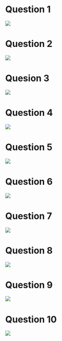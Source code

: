 <h1>Question 1</h1>
<img src="https://github.com/Yogaprasadmk/Terv_Academy_Java_Practice_Question_Answer/assets/120255515/40c31a43-25e7-4a62-a2bb-effbf2f57003">
<br/>
<h1>Question 2</h1>
<img src="https://github.com/Yogaprasadmk/Terv_Academy_Java_Practice_Question_Answer/assets/120255515/d6a5bc94-a7ff-46d9-9aab-b60ffa91ab4d"/>
<br/>
<h1>Quesion 3</h1>
<img src="https://github.com/Yogaprasadmk/Terv_Academy_Java_Practice_Question_Answer/assets/120255515/730d6d88-25e2-4cbe-99a3-17462f6344f2"/>
<br/>
<h1>Question 4</h1>
<img src="https://github.com/Yogaprasadmk/Terv_Academy_Java_Practice_Question_Answer/assets/120255515/95612505-c64a-4f9f-892e-a93ed3cd4102"/>
<br/>
<h1>Question 5</h1>
<img src="https://github.com/Yogaprasadmk/Terv_Academy_Java_Practice_Question_Answer/assets/120255515/11fea9bf-be5e-44a1-8cc3-ed1ffe3ba235"/>
<br/>
<h1>Question 6</h1>
<img src="https://github.com/Yogaprasadmk/Terv_Academy_Java_Practice_Question_Answer/assets/120255515/47e558db-fb25-4c69-b296-e6b007b4bd94"/>
<br/>
<h1>Question 7</h1>
<img src="https://github.com/Yogaprasadmk/Terv_Academy_Java_Practice_Question_Answer/assets/120255515/3a5778d5-00e7-4bd6-a087-37627c00dfb1"/>
<br/>
<h1>Question 8</h1>
<img src="https://github.com/Yogaprasadmk/Terv_Academy_Java_Practice_Question_Answer/assets/120255515/7b9e99fd-3006-4651-a2ec-da06875f5caa"/>
<br/>
<h1>Question 9</h1>
<img src="https://github.com/Yogaprasadmk/Terv_Academy_Java_Practice_Question_Answer/assets/120255515/49039219-00bf-4e47-99e9-4f5721000645"/>
<br/>
<h1>Question 10</h1>
<img src="https://github.com/Yogaprasadmk/Terv_Academy_Java_Practice_Question_Answer/assets/120255515/26487115-ec64-4962-bacc-faa005c65ac1"/>
<br/>
